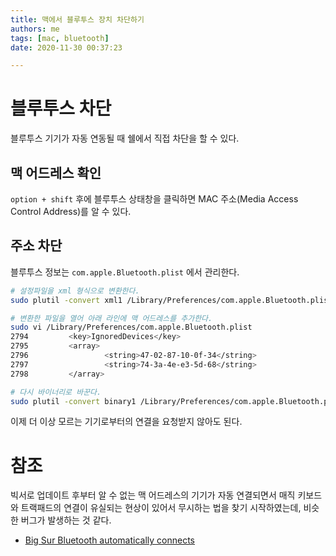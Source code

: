 ```yaml
---
title: 맥에서 블루투스 장치 차단하기
authors: me
tags: [mac, bluetooth]
date: 2020-11-30 00:37:23

---
```


# 블루투스 차단

블루투스 기기가 자동 연동될 때 쉘에서 직접 차단을 할 수 있다.

## 맥 어드레스 확인

`option + shift` 후에 블루투스 상태창을 클릭하면 MAC 주소(Media Access Control Address)를 알 수 있다.

## 주소 차단

블루투스 정보는 `com.apple.Bluetooth.plist` 에서 관리한다.

``` bash
# 설정파일을 xml 형식으로 변환한다.
sudo plutil -convert xml1 /Library/Preferences/com.apple.Bluetooth.plist

# 변환한 파일을 열어 아래 라인에 맥 어드레스를 추가한다.
sudo vi /Library/Preferences/com.apple.Bluetooth.plist
2794         <key>IgnoredDevices</key>
2795         <array>
2796                 <string>47-02-87-10-0f-34</string>
2797                 <string>74-3a-4e-e3-5d-68</string>
2798         </array>

# 다시 바이너리로 바꾼다.
sudo plutil -convert binary1 /Library/Preferences/com.apple.Bluetooth.plist
```

이제 더 이상 모르는 기기로부터의 연결을 요청받지 않아도 된다.

# 참조

빅서로 업데이트 후부터 알 수 없는 맥 어드레스의 기기가 자동 연결되면서 매직 키보드와 트랙패드의 연결이 유실되는 현상이 있어서 무시하는 법을 찾기 시작하였는데, 비슷한 버그가 발생하는 것 같다.

- [Big Sur Bluetooth automatically connects](https://discussions.apple.com/thread/252053214)